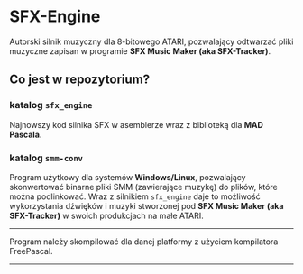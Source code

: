 # SFX-Engine

Autorski silnik muzyczny dla 8-bitowego ATARI, pozwalający odtwarzać pliki muzyczne zapisan w programie **SFX Music Maker (aka SFX-Tracker)**.

## Co jest w repozytorium?

### katalog `sfx_engine`

Najnowszy kod silnika SFX w asemblerze wraz z biblioteką dla **MAD Pascala**.

### katalog `smm-conv`

Program użytkowy dla systemów **Windows/Linux**, pozwalający skonwertować binarne pliki SMM (zawierające muzykę) do plików, które można podlinkować. Wraz z silnikiem `sfx_engine` daje to możliwość wykorzystania dźwięków i muzyki stworzonej pod **SFX Music Maker (aka SFX-Tracker)** w swoich produkcjach na małe ATARI.

---

Program należy skompilować dla danej platformy z użyciem kompilatora FreePascal.

---